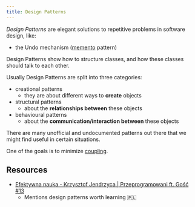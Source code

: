 ```yaml
---
title: Design Patterns
---
```


_Design Patterns_ are elegant solutions to repetitive problems in software design, like:

- the Undo mechanism ([memento](/knowledge/design-patterns/behavioural/memento.md) pattern)

Design Patterns show how to structure classes, and how these classes should talk to each other.

Usually Design Patterns are split into three categories:

- creational patterns
  - they are about different ways to **create** objects
- structural patterns
  - about the **relationships between** these objects
- behavioural patterns
  - about the **communication/interaction between** these objects

There are many unofficial and undocumented patterns out there that we might find useful in certain situations.

One of the goals is to minimize [coupling](/knowledge/oop/coupling.md).

## Resources

- [Efektywna nauka - Krzysztof Jendrzyca | Przeprogramowani ft. Gość #13](https://anchor.fm/przeprogramowani/episodes/efektywna-nauka---krzysztof-jendrzyca--przeprogramowani-ft--go-13-eukqdc)
  - Mentions design patterns worth learning 🇵🇱
